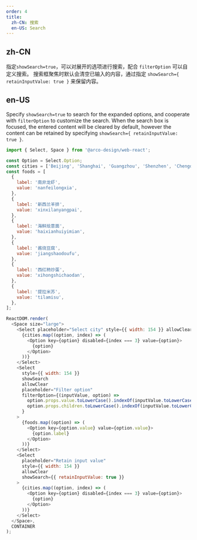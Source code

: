 ```yaml
---
order: 4
title:
  zh-CN: 搜索
  en-US: Search
---
```


## zh-CN

指定`showSearch=true`，可以对展开的选项进行搜索，配合 `filterOption` 可以自定义搜索。
搜索框聚焦时默认会清空已输入的内容，通过指定 `showSearch={ retainInputValue: true }` 来保留内容。

## en-US

Specify `showSearch=true` to search for the expanded options, and cooperate with `filterOption` to customize the search.
When the search box is focused, the entered content will be cleared by default, however the content can be retained by specifying `showSearch={ retainInputValue: true }`.

```js
import { Select, Space } from '@arco-design/web-react';

const Option = Select.Option;
const cities = ['Beijing', 'Shanghai', 'Guangzhou', 'Shenzhen', 'Chengdu', 'Wuhan'];
const foods = [
  {
    label: '南非龙虾',
    value: 'nanfeilongxia',
  },
  {
    label: '新西兰羊排',
    value: 'xinxilanyangpai',
  },
  {
    label: '海鲜烩意面',
    value: 'haixianhuiyimian',
  },
  {
    label: '酱烧豆腐',
    value: 'jiangshaodoufu',
  },
  {
    label: '西红柿炒蛋',
    value: 'xihongshichaodan',
  },
  {
    label: '提拉米苏',
    value: 'tilamisu',
  },
];

ReactDOM.render(
  <Space size="large">
    <Select placeholder="Select city" style={{ width: 154 }} allowClear showSearch>
      {cities.map((option, index) => (
        <Option key={option} disabled={index === 3} value={option}>
          {option}
        </Option>
      ))}
    </Select>
    <Select
      style={{ width: 154 }}
      showSearch
      allowClear
      placeholder="Filter option"
      filterOption={(inputValue, option) =>
        option.props.value.toLowerCase().indexOf(inputValue.toLowerCase()) >= 0 ||
        option.props.children.toLowerCase().indexOf(inputValue.toLowerCase()) >= 0
      }
    >
      {foods.map((option) => (
        <Option key={option.value} value={option.value}>
          {option.label}
        </Option>
      ))}
    </Select>
    <Select
      placeholder="Retain input value"
      style={{ width: 154 }}
      allowClear
      showSearch={{ retainInputValue: true }}
    >
      {cities.map((option, index) => (
        <Option key={option} disabled={index === 3} value={option}>
          {option}
        </Option>
      ))}
    </Select>
  </Space>,
  CONTAINER
);
```

